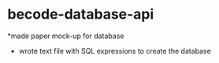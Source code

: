 # becode-database-api

*made paper mock-up for database
* wrote text file with SQL expressions to create the database 